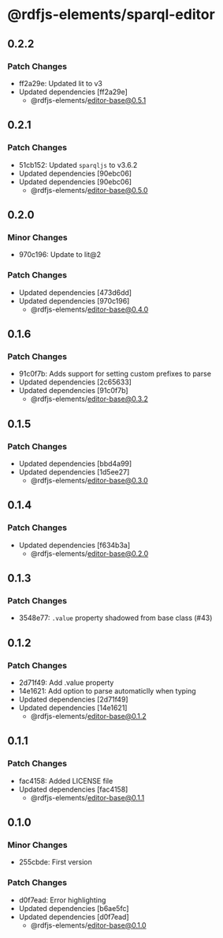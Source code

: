 # @rdfjs-elements/sparql-editor

## 0.2.2

### Patch Changes

- ff2a29e: Updated lit to v3
- Updated dependencies [ff2a29e]
  - @rdfjs-elements/editor-base@0.5.1

## 0.2.1

### Patch Changes

- 51cb152: Updated `sparqljs` to v3.6.2
- Updated dependencies [90ebc06]
- Updated dependencies [90ebc06]
  - @rdfjs-elements/editor-base@0.5.0

## 0.2.0

### Minor Changes

- 970c196: Update to lit@2

### Patch Changes

- Updated dependencies [473d6dd]
- Updated dependencies [970c196]
  - @rdfjs-elements/editor-base@0.4.0

## 0.1.6

### Patch Changes

- 91c0f7b: Adds support for setting custom prefixes to parse
- Updated dependencies [2c65633]
- Updated dependencies [91c0f7b]
  - @rdfjs-elements/editor-base@0.3.2

## 0.1.5

### Patch Changes

- Updated dependencies [bbd4a99]
- Updated dependencies [1d5ee27]
  - @rdfjs-elements/editor-base@0.3.0

## 0.1.4

### Patch Changes

- Updated dependencies [f634b3a]
  - @rdfjs-elements/editor-base@0.2.0

## 0.1.3

### Patch Changes

- 3548e77: `.value` property shadowed from base class (#43)

## 0.1.2

### Patch Changes

- 2d71f49: Add .value property
- 14e1621: Add option to parse automaticlly when typing
- Updated dependencies [2d71f49]
- Updated dependencies [14e1621]
  - @rdfjs-elements/editor-base@0.1.2

## 0.1.1

### Patch Changes

- fac4158: Added LICENSE file
- Updated dependencies [fac4158]
  - @rdfjs-elements/editor-base@0.1.1

## 0.1.0

### Minor Changes

- 255cbde: First version

### Patch Changes

- d0f7ead: Error highlighting
- Updated dependencies [b6ae5fc]
- Updated dependencies [d0f7ead]
  - @rdfjs-elements/editor-base@0.1.0
